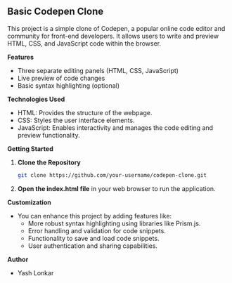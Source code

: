 ## Basic Codepen Clone

This project is a simple clone of Codepen, a popular online code editor and community for front-end developers. It allows users to write and preview HTML, CSS, and JavaScript code within the browser.

**Features**

- Three separate editing panels (HTML, CSS, JavaScript)
- Live preview of code changes
- Basic syntax highlighting (optional)

**Technologies Used**

- HTML: Provides the structure of the webpage.
- CSS: Styles the user interface elements.
- JavaScript: Enables interactivity and manages the code editing and preview functionality.

**Getting Started**

1. **Clone the Repository**

   ```bash
   git clone https://github.com/your-username/codepen-clone.git


2. **Open the index.html file** in your web browser to run the application.

**Customization**

- You can enhance this project by adding features like:
   - More robust syntax highlighting using libraries like Prism.js.
   - Error handling and validation for code snippets.
   - Functionality to save and load code snippets.
   - User authentication and sharing capabilities.

**Author**

- Yash Lonkar
```
